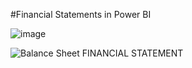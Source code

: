 #Financial Statements in Power BI


![image](https://github.com/Mvelasquez0409/MargaretProjects-/assets/144292148/91b27409-b0ec-4480-ba24-74babb6d691d)

![Balance Sheet FINANCIAL STATEMENT](https://github.com/Mvelasquez0409/MargaretProjects-/assets/144292148/4c7a388f-ea50-4462-b4bc-cb42dde033ad)


